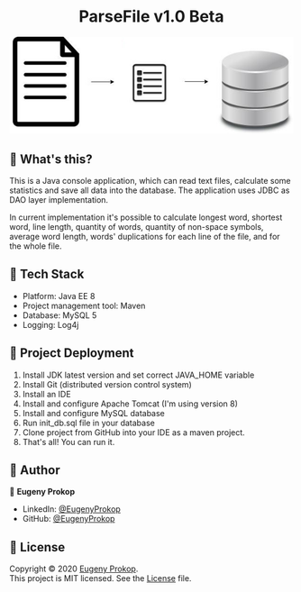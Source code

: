 <h1 align="center">ParseFile v1.0 Beta</h1>

<p align="center"><img src="https://github.com/p1q/ParseFile/blob/master/src/main/resources/logo.jpg" title="InternetShopLogo" /></p>

## :page_facing_up: What's this?
<p>This is a Java console application, which can read text files, calculate some statistics and save all data into the database. The application uses JDBC as DAO layer implementation.</p>
<p>In current implementation it's possible to calculate longest word, shortest word, line length, quantity of words, quantity of non-space symbols, average word length, words' duplications for each line of the file, and for the whole file.</p>

## :nut_and_bolt: Tech Stack
- Platform: Java EE 8
- Project management tool: Maven
- Database: MySQL 5
- Logging: Log4j

## :rocket: Project Deployment
1. Install JDK latest version and set correct JAVA_HOME variable
2. Install Git (distributed version control system)
3. Install an IDE
4. Install and configure Apache Tomcat (I'm using version 8)
5. Install and configure MySQL database
6. Run init_db.sql file in your database
7. Clone project from GitHub into your IDE as a maven project.
8. That's all! You can run it.

## :man: Author

👤 **Eugeny Prokop**

- LinkedIn: [@EugenyProkop](https://www.linkedin.com/in/eugeny-prokop)
- GitHub: [@EugenyProkop](https://github.com/p1q)

## :scroll: License

Copyright © 2020 [Eugeny Prokop](https://github.com/p1q).<br />
This project is MIT licensed. See the [License](https://github.com/p1q/ParseFile/blob/master/LICENSE) file.
